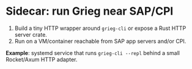 # Sidecar: run Grieg near SAP/CPI
1) Build a tiny HTTP wrapper around `grieg-cli` or expose a Rust HTTP server crate.
2) Run on a VM/container reachable from SAP app servers and/or CPI.

**Example**: systemd service that runs `grieg-cli --repl` behind a small Rocket/Axum HTTP adapter.
